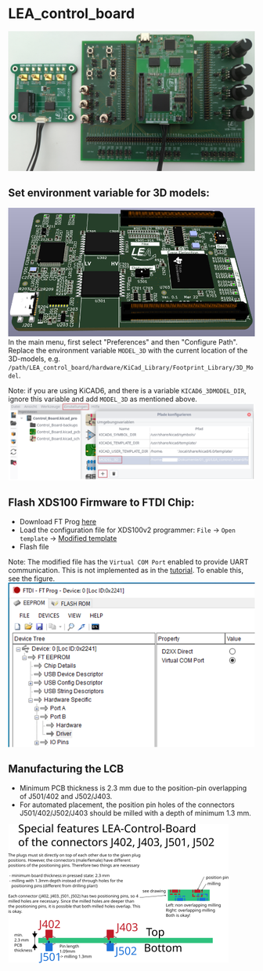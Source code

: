 # LEA_control_board

![](documentation/lcb_all_pcbs.png)

## Set environment variable for 3D models:
![](documentation/3d_model.png)
In the main menu, first select "Preferences" and then "Configure Path".
Replace the environment variable `MODEL_3D` with the current location of the 3D-models, e.g. `/path/LEA_control_board/hardware/KiCad_Library/Footprint_Library/3D_Model`. 

Note: if you are using KiCAD6, and there is a variable `KICAD6_3DMODEL_DIR`, ignore this variable and add `MODEL_3D` as mentioned above.
![](documentation/00_KiCAD_settings/3d_model_path_preferences.png)


## Flash XDS100 Firmware to FTDI Chip:

 * Download FT Prog [here](https://ftdichip.com/utilities/)
 * Load the configuration file for XDS100v2 programmer: `File` -> `Open template` -> [Modified template](/software/01_Control_boards/XDS100v2_UART.xml)
 * Flash file

Note: 
The modified file has the `Virtual COM Port` enabled to provide UART communication. This is not implemented as in the [tutorial](https://www.youtube.com/watch?v=vZaF5ckf3OQ). To enable this, see the figure. 
![](/software/01_Control_boards/virtual_com_port.png)

## Manufacturing the LCB
 * Minimum PCB thickness is 2.3 mm due to the position-pin overlapping of J501/402 and J502/J403.
 * For automated placement, the position pin holes of the connectors J501/402/J502/J403 should be milled with a depth of minimum 1.3 mm. 
 
![](/documentation/01_Control_boards/LCB-CCB-01/PCB_Manufacturing.png)

